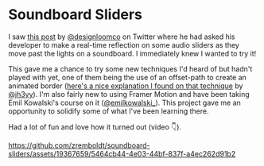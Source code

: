 # Soundboard Sliders

I saw [this post](https://x.com/designloomco/status/1795730251995345224) by [@designloomco](https://x.com/designloomco) on Twitter where he had asked his developer to make a real-time reflection on some audio sliders as they move past the lights on a soundboard. I immediately knew I wanted to try it!

This gave me a chance to try some new techniques I'd heard of but hadn't played with yet, one of them being the use of an offset-path to create an animated border ([here's a nice explanation I found on that technique](https://x.com/jh3yy/status/1752903535488823789) by [@jh3yy](https://x.com/jh3yy)). I'm also fairly new to using Framer Motion and have been taking Emil Kowalski's course on it ([@emilkowalski_](https://x.com/emilkowalski_)). This project gave me an opportunity to solidify some of what I've been learning there.

Had a lot of fun and love how it turned out (video 👇).

https://github.com/zremboldt/soundboard-sliders/assets/19367659/5464cb44-4e03-44bf-837f-a4ec262d91b2
